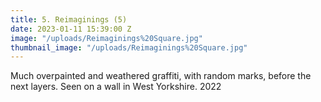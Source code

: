 ```yaml
---
title: 5. Reimaginings (5)
date: 2023-01-11 15:39:00 Z
image: "/uploads/Reimaginings%20Square.jpg"
thumbnail_image: "/uploads/Reimaginings%20Square.jpg"
---
```


Much overpainted and weathered graffiti, with random marks, before the next layers. Seen on a wall in West Yorkshire. 2022